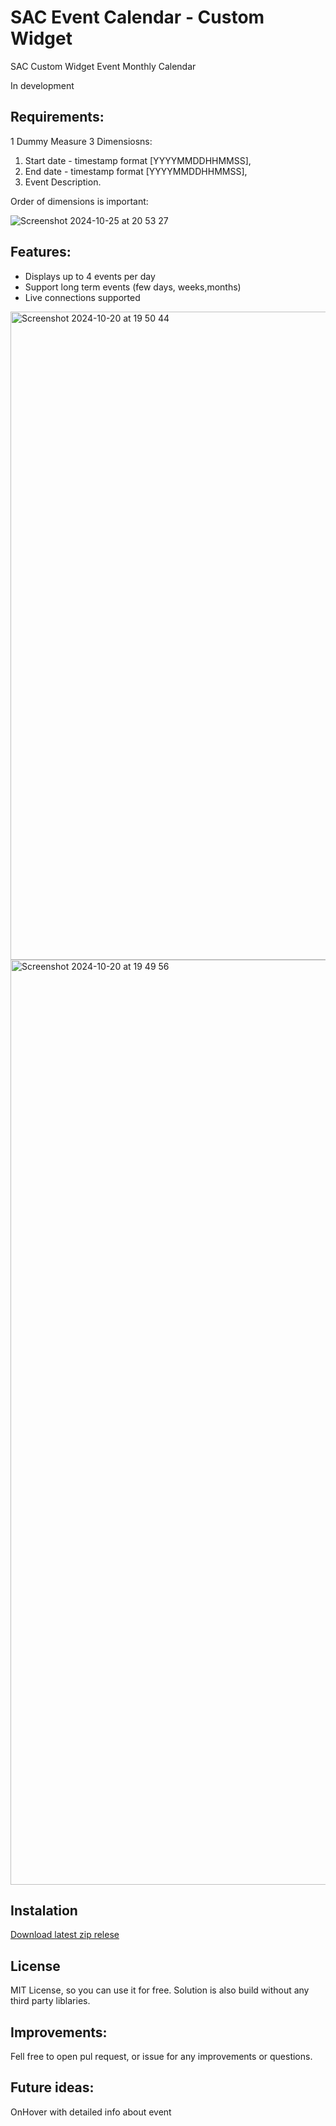 # SAC Event Calendar - Custom Widget
SAC Custom Widget Event Monthly Calendar

In development

## Requirements:

1 Dummy Measure
3 Dimensiosns:
  1. Start date - timestamp format [YYYYMMDDHHMMSS],
  2. End date - timestamp format [YYYYMMDDHHMMSS],
  3. Event Description.
     

Order of dimensions is important:

![Screenshot 2024-10-25 at 20 53 27](https://github.com/user-attachments/assets/5f797209-aee8-4451-bd69-cfbb712bec75)


## Features:

- Displays up to 4 events per day
- Support long term events (few days, weeks,months)
- Live connections supported
<img width="1037" alt="Screenshot 2024-10-20 at 19 50 44" src="https://github.com/user-attachments/assets/666701eb-cdaf-4673-a7e3-4bc4fe421ca0">
<img width="1480" alt="Screenshot 2024-10-20 at 19 49 56" src="https://github.com/user-attachments/assets/91598770-9bfd-4244-8143-875ea194d88f">

## Instalation

[Download latest zip relese](https://github.com/pawelwiejkut/sac_event_calendar/releases/tag/latest)

## License

MIT License, so you can use it for free. Solution is also build without any third party liblaries.


## Improvements:

Fell free to open pul request, or issue for any improvements or questions.


## Future ideas:
OnHover with detailed info about event

